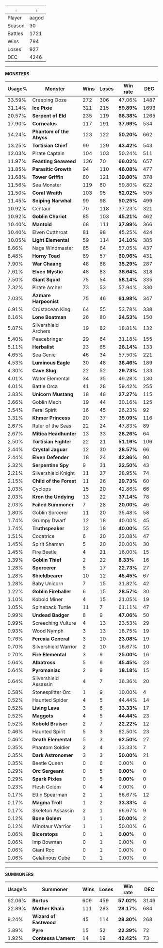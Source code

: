 .|.
|-|-
Player|aagod
Season|30
Battles|1721
Wins|794
Loses|927
DEC|4246

---
**MONSTERS**

Usage%|Monster|Wins|Loses|Win rate|DEC|
-|-|-|-|-|-|
33.59%|Creeping Ooze|272|306|47.06%|1487|
31.14%|**Ice Pixie**|321|215|**59.89%**|1693|
20.57%|**Serpent of Eld**|235|119|**66.38%**|1265|
17.90%|**Cornealus**|117|191|**37.99%**|534|
14.24%|**Phantom of the Abyss**|123|122|**50.20%**|662|
13.25%|**Tortisian Chief**|99|129|**43.42%**|543|
12.03%|Pirate Captain|104|103|50.24%|511|
11.97%|**Feasting Seaweed**|136|70|**66.02%**|657|
11.85%|**Parasitic Growth**|94|110|**46.08%**|477|
11.68%|**Tower Griffin**|80|121|**39.80%**|378|
11.56%|Sea Monster|119|80|59.80%|622|
11.50%|**Coral Wraith**|103|95|**52.02%**|505|
11.45%|**Sniping Narwhal**|99|98|**50.25%**|499|
10.92%|Centaur|70|118|37.23%|321|
10.92%|**Goblin Chariot**|85|103|**45.21%**|462|
10.40%|**Mantoid**|68|111|**37.99%**|366|
10.40%|Elven Cutthroat|81|98|45.25%|424|
10.05%|**Light Elemental**|59|114|**34.10%**|385|
8.66%|Naga Windmaster|85|64|57.05%|437|
8.48%|**Horny Toad**|89|57|**60.96%**|431|
7.90%|**War Chaang**|48|88|**35.29%**|287|
7.61%|**Elven Mystic**|48|83|**36.64%**|318|
7.50%|**Giant Squid**|75|54|**58.14%**|335|
7.32%|Pirate Archer|73|53|57.94%|330|
7.03%|**Azmare Harpoonist**|75|46|**61.98%**|347|
6.91%|Crustacean King|64|55|53.78%|338|
6.16%|**Lone Boatman**|26|80|**24.53%**|150|
5.87%|Silvershield Archers|19|82|18.81%|132|
5.40%|Peacebringer|29|64|31.18%|155|
5.11%|**Herbalist**|23|65|**26.14%**|133|
4.65%|Sea Genie|46|34|57.50%|221|
4.53%|**Luminous Eagle**|30|48|**38.46%**|189|
4.30%|**Cave Slug**|22|52|**29.73%**|133|
4.01%|Water Elemental|34|35|49.28%|130|
4.01%|Battle Orca|41|28|59.42%|255|
3.83%|**Unicorn Mustang**|18|48|**27.27%**|115|
3.66%|Goblin Mech|19|44|30.16%|125|
3.54%|Feral Spirit|16|45|26.23%|92|
3.31%|**Khmer Princess**|20|37|**35.09%**|116|
2.67%|Ruler of the Seas|22|24|47.83%|89|
2.67%|**Mitica Headhunter**|13|33|**28.26%**|64|
2.50%|**Tortisian Fighter**|22|21|**51.16%**|106|
2.44%|**Crystal Jaguar**|12|30|**28.57%**|66|
2.44%|**Elven Defender**|18|24|**42.86%**|90|
2.32%|**Serpentine Spy**|9|31|**22.50%**|43|
2.21%|Silvershield Knight|11|27|28.95%|74|
2.15%|**Child of the Forest**|11|26|**29.73%**|60|
2.03%|Cyclops|15|20|42.86%|66|
2.03%|**Kron the Undying**|13|22|**37.14%**|78|
2.03%|**Failed Summoner**|7|28|**20.00%**|46|
1.80%|Goblin Sorcerer|11|20|35.48%|58|
1.74%|Grumpy Dwarf|12|18|40.00%|45|
1.74%|**Truthspeaker**|12|18|**40.00%**|55|
1.51%|Cocatrice|6|20|23.08%|47|
1.45%|Spirit Shaman|5|20|20.00%|30|
1.45%|Fire Beetle|4|21|16.00%|15|
1.39%|**Goblin Thief**|2|22|**8.33%**|16|
1.28%|**Sporcerer**|5|17|**22.73%**|27|
1.28%|**Shieldbearer**|10|12|**45.45%**|67|
1.28%|Baby Unicorn|7|15|31.82%|42|
1.22%|**Goblin Fireballer**|6|15|**28.57%**|30|
1.10%|Kobold Miner|4|15|21.05%|19|
1.05%|Spineback Turtle|11|7|61.11%|47|
0.99%|**Undead Badger**|8|9|**47.06%**|50|
0.99%|Screeching Vulture|4|13|23.53%|29|
0.93%|Wood Nymph|3|13|18.75%|19|
0.76%|**Ferexia General**|3|10|**23.08%**|19|
0.70%|Silvershield Warrior|2|10|16.67%|10|
0.70%|**Fire Elemental**|3|9|**25.00%**|16|
0.64%|**Albatross**|5|6|**45.45%**|23|
0.64%|**Pyromaniac**|2|9|**18.18%**|15|
0.64%|Silvershield Assassin|4|7|36.36%|20|
0.58%|Stonesplitter Orc|1|9|10.00%|4|
0.52%|Haunted Spider|4|5|44.44%|14|
0.52%|**Living Lava**|3|6|**33.33%**|17|
0.52%|**Maggots**|4|5|**44.44%**|23|
0.52%|**Kobold Bruiser**|2|7|**22.22%**|12|
0.46%|Haunted Spirit|5|3|62.50%|23|
0.46%|**Death Elemental**|5|3|**62.50%**|27|
0.35%|Phantom Soldier|2|4|33.33%|7|
0.35%|**Dark Astronomer**|3|3|**50.00%**|21|
0.35%|Beetle Queen|0|6|0.00%|0|
0.29%|**Orc Sergeant**|0|5|**0.00%**|0|
0.29%|**Spark Pixies**|0|5|**0.00%**|0|
0.23%|Flesh Golem|0|4|0.00%|0|
0.17%|Ettin Spearman|2|1|66.67%|12|
0.17%|**Magma Troll**|1|2|**33.33%**|4|
0.17%|Skeleton Assassin|2|1|66.67%|9|
0.12%|**Bone Golem**|1|1|**50.00%**|2|
0.12%|Minotaur Warrior|1|1|50.00%|6|
0.06%|**Biceratops**|0|1|**0.00%**|0|
0.06%|Imp Bowman|0|1|0.00%|0|
0.06%|Giant Roc|0|1|0.00%|0|
0.06%|Gelatinous Cube|0|1|0.00%|0|

---
**SUMMONERS**

Usage%|Summoner|Wins|Loses|Win rate|DEC|
-|-|-|-|-|-|
62.06%|**Bortus**|609|459|**57.02%**|3146|
22.89%|**Mother Khala**|111|283|**28.17%**|684|
9.24%|**Wizard of Eastwood**|45|114|**28.30%**|268|
3.89%|**Pyre**|15|52|**22.39%**|72|
1.92%|**Contessa L'ament**|14|19|**42.42%**|73|
